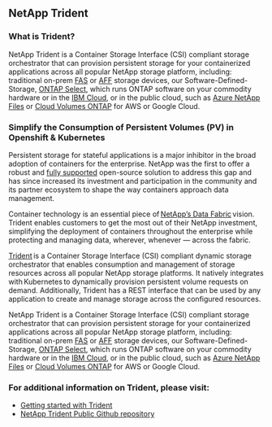 ## NetApp Trident 

### What is Trident?

NetApp Trident is a Container Storage Interface (CSI) compliant storage orchestrator that can provision persistent storage for your containerized applications across all popular NetApp storage platform, including: traditional on-prem [FAS](https://www.netapp.com/data-storage/fas/) or [AFF](https://www.netapp.com/data-storage/aff-a-series/) storage devices, our Software-Defined-Storage, [ONTAP Select](https://www.netapp.com/data-management/software-defined-storage-ontap-select/), which runs ONTAP software on your commodity hardware or in the [IBM Cloud](https://cloud.ibm.com), or in the public cloud, such as [Azure NetApp Files](https://cloud.netapp.com/azure-netapp-files) or [Cloud Volumes ONTAP](https://cloud.netapp.com/ontap-cloud) for AWS or  Google Cloud.

### Simplify the Consumption of Persistent Volumes (PV) in Openshift & Kubernetes

Persistent storage for stateful applications is a major inhibitor in the broad adoption of containers for the enterprise. NetApp was the first to offer a robust and [fully supported](https://netapp-trident.readthedocs.io/) open-source solution to address this gap and has since increased its investment and participation in the community and its partner ecosystem to shape the way containers approach data management. 

Container technology is an essential piece of [NetApp’s Data Fabric](https://www.netapp.com/us/info/what-is-data-fabric.aspx) vision. Trident enables customers to get the most out of their NetApp investment, simplifying the deployment of containers throughout the enterprise while protecting and managing data, wherever, whenever — across the fabric. 

[Trident](https://github.com/netapp/trident) is a Container Storage Interface (CSI) compliant dynamic storage orchestrator that enables consumption and management of storage resources across all popular NetApp storage platforms. It natively integrates with Kubernetes to dynamically provision persistent volume requests on demand. Additionally, Trident has a REST interface that can be used by any application to create and manage storage across the configured resources. 

NetApp Trident is a Container Storage Interface (CSI) compliant storage orchestrator that can provision persistent storage for your containerized applications across all popular NetApp storage platform, including: traditional on-prem [FAS](https://www.netapp.com/data-storage/fas/) or [AFF](https://www.netapp.com/data-storage/aff-a-series/) storage devices, our Software-Defined-Storage, [ONTAP Select](https://www.netapp.com/data-management/software-defined-storage-ontap-select/), which runs ONTAP software on your commodity hardware or in the [IBM Cloud](https://cloud.ibm.com), or in the public cloud, such as [Azure NetApp Files](https://cloud.netapp.com/azure-netapp-files) or [Cloud Volumes ONTAP](https://cloud.netapp.com/ontap-cloud) for AWS or  Google Cloud.

### For additional information on Trident, please visit:

* [Getting started with Trident](https://netapp.io/persistent-storage-provisioner-for-kubernetes/)
* [NetApp Trident Public Github repository](https://github.com/NetApp/trident/blob/stable/v21.01/docs/kubernetes/index.rst)
